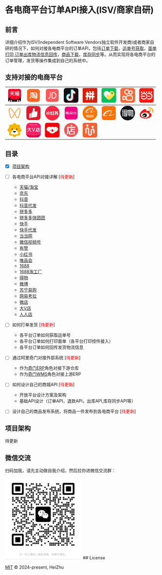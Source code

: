 # 各电商平台订单API接入(ISV/商家自研)

## 前言
详细介绍作为ISV(Independent Software Vendors独立软件开发商)或者商家自研的情况下，如何对接各电商平台的订单API，包括[订单下载]()，[运单号获取]()，[面单打印](),[订单出库物流信息回传]()，[商品下载]()，[库存同步]()等。从而实现将各电商平台的订单管理，发货等操作集成到自己的系统中。

## 支持对接的电商平台

![TM](./images/天猫.png "天猫") | ![TB](/images/淘宝.png "淘宝") | ![JD](/images/京东.png  "京东") | ![DY](/images/抖音.png "抖音") | ![PDD](./images/拼多多.png "拼多多") | ![PDD](./images/快团团.png "快团团") | ![KS](./images/快手.png "快手") | ![DD](./images/当当.png "当当")
--- | --- | --- | --- | --- | --- | --- | --- |
![WXSPH](./images/微信视频号.png "微信视频号") | ![YZ](./images/有赞.png "有赞") | ![XHS](./images/小红书.png "小红书") | ![WPH](./images/唯品会.png "唯品会")| ![1688](./images/1688.png "1688")| ![1688TGC](./images/阿里巴巴.png "1688淘工厂")| ![DW](./images/得物.png "得物")| ![wb](./images/微博.png "微博")
![SN](./images/苏宁.png "苏宁") | ![DV](./images/大V店icon.png "大V店") | ![WYKL](./images/网易考拉2.png "网易考拉") | ![WD](./images/微店.png "微店") | ![RR](./images/人人店icon.png "人人店")

## 目录

* [x] [项目架构](#项目架构)
* [ ] 各电商平台API对接详解 [<span style="color:red;">待更新</span>]
  - [天猫/淘宝](./天猫_淘宝/index.md)
  - [京东](./京东/index.md)
  - [抖音](./抖音/index.md)
  - [抖音代发](./抖音代发/index.md)
  - [拼多多](./拼多多/index.md)
  - [拼多多快团团](./拼多多快团团/index.md)
  - [快手](./快手/index.md)
  - [快手代发](./快手代发/index.md)
  - [当当网](./当当/index.md)
  - [微信视频号](./微信视频号/index.md)
  - [有赞](./有赞/index.md)
  - [小红书](./小红书/index.md)
  - [唯品会](./唯品会/index.md)
  - [1688](./1688/index.md)
  - [1688淘工厂](./1688淘工厂/index.md)
  - [得物](./得物/index.md)
  - [微博](./微博/index.md)
  - [苏宁易购](./苏宁易购/index.md)
  - [网易考拉](./网易考拉/index.md)
  - [微店](./微店/index.md)
  - [大V店](./大V店/index.md)
  - [人人店](./人人店/index.md)
* [ ] 如何打单发货 [<span style="color:red;">待更新</span>]
  - 各平台订单如何获取运单号
  - 各平台订单如何打印面单（各平台打印控件接入）
  - 各平台订单如何回传发货物流信息
* [ ] 通过阿里奇门对接外部系统 [<span style="color:red;">待更新</span>]
  - 作为[奇门ERP]()角色对接下游仓库
  - 作为[奇门WMS]()角色对接上游ERP
* [ ] 如何设计自己的商城API [<span style="color:red;">待更新</span>]
  - 开放平台设计方案及架构
  - 基础API设计（订单API，退款API，出库API,库存同步API等）
* [ ] 设计自己的商品发布系统，将商品一件发布到各电商平台 [<span style="color:red;">待更新</span>]


## 项目架构

待更新

## 微信交流

扫码加我，请先主动做自我介绍，然后拉你进微信交流群：

<img src="./images/wch.png" width="50%" height="50%">
## License

[MIT](LICENSE) © 2024-present, HeiZhu